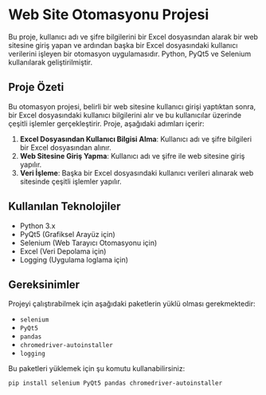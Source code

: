 # Web Site Otomasyonu Projesi

Bu proje, kullanıcı adı ve şifre bilgilerini bir Excel dosyasından alarak bir web sitesine giriş yapan ve ardından başka bir Excel dosyasındaki kullanıcı verilerini işleyen bir otomasyon uygulamasıdır. Python, PyQt5 ve Selenium kullanılarak geliştirilmiştir.

## Proje Özeti

Bu otomasyon projesi, belirli bir web sitesine kullanıcı girişi yaptıktan sonra, bir Excel dosyasındaki kullanıcı bilgilerini alır ve bu kullanıcılar üzerinde çeşitli işlemler gerçekleştirir. Proje, aşağıdaki adımları içerir:

1. **Excel Dosyasından Kullanıcı Bilgisi Alma**: Kullanıcı adı ve şifre bilgileri bir Excel dosyasından alınır.
2. **Web Sitesine Giriş Yapma**: Kullanıcı adı ve şifre ile web sitesine giriş yapılır.
3. **Veri İşleme**: Başka bir Excel dosyasındaki kullanıcı verileri alınarak web sitesinde çeşitli işlemler yapılır.

## Kullanılan Teknolojiler

- Python 3.x
- PyQt5 (Grafiksel Arayüz için)
- Selenium (Web Tarayıcı Otomasyonu için)
- Excel (Veri Depolama için)
- Logging (Uygulama loglama için)

## Gereksinimler

Projeyi çalıştırabilmek için aşağıdaki paketlerin yüklü olması gerekmektedir:

- `selenium`
- `PyQt5`
- `pandas`
- `chromedriver-autoinstaller`
- `logging`

Bu paketleri yüklemek için şu komutu kullanabilirsiniz:
```bash
pip install selenium PyQt5 pandas chromedriver-autoinstaller


